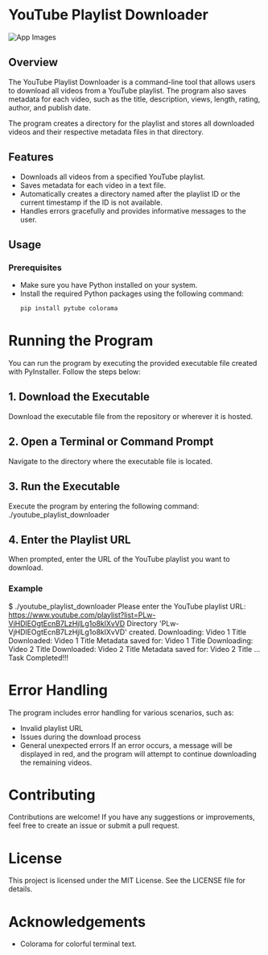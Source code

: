 # YouTube Playlist Downloader

![App Images](https://github.com/molokochris/Youtube-Playlist-Downloader-CLI/blob/main/assets/app-screenshot.png?raw=true)

## Overview

The YouTube Playlist Downloader is a command-line tool that allows users to download all videos from a YouTube playlist. The program also saves metadata for each video, such as the title, description, views, length, rating, author, and publish date.

The program creates a directory for the playlist and stores all downloaded videos and their respective metadata files in that directory.

## Features

- Downloads all videos from a specified YouTube playlist.
- Saves metadata for each video in a text file.
- Automatically creates a directory named after the playlist ID or the current timestamp if the ID is not available.
- Handles errors gracefully and provides informative messages to the user.

## Usage

### Prerequisites

- Make sure you have Python installed on your system.
- Install the required Python packages using the following command:
  ```bash
  pip install pytube colorama

# Running the Program
You can run the program by executing the provided executable file created with PyInstaller. Follow the steps below:

## 1. Download the Executable

Download the executable file from the repository or wherever it is hosted.

## 2. Open a Terminal or Command Prompt

Navigate to the directory where the executable file is located.

## 3. Run the Executable

Execute the program by entering the following command:
./youtube_playlist_downloader

## 4. Enter the Playlist URL

When prompted, enter the URL of the YouTube playlist you want to download.

### Example
$ ./youtube_playlist_downloader
Please enter the YouTube playlist URL: https://www.youtube.com/playlist?list=PLw-VjHDlEOgtEcnB7LzHjlLg1o8klXvVD
Directory 'PLw-VjHDlEOgtEcnB7LzHjlLg1o8klXvVD' created.
Downloading: Video 1 Title
Downloaded: Video 1 Title
Metadata saved for: Video 1 Title
Downloading: Video 2 Title
Downloaded: Video 2 Title
Metadata saved for: Video 2 Title
...
Task Completed!!!

# Error Handling
The program includes error handling for various scenarios, such as:

- Invalid playlist URL
- Issues during the download process
- General unexpected errors
If an error occurs, a message will be displayed in red, and the program will attempt to continue downloading the remaining videos.

# Contributing
Contributions are welcome! If you have any suggestions or improvements, feel free to create an issue or submit a pull request.

# License
This project is licensed under the MIT License. See the LICENSE file for details.

# Acknowledgements
- Colorama for colorful terminal text.



